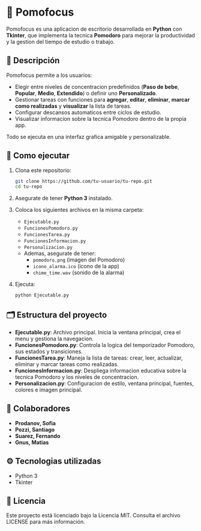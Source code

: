 # 🍅 Pomofocus

Pomofocus es una aplicacion de escritorio desarrollada en **Python** con **Tkinter**, que implementa la tecnica **Pomodoro** para mejorar la productividad y la gestion del tiempo de estudio o trabajo.

## 📌 Descripción

Pomofocus permite a los usuarios:
- Elegir entre niveles de concentracion predefinidos (**Paso de bebe**, **Popular**, **Medio**, **Extendido**) o definir uno **Personalizado**.
- Gestionar tareas con funciones para **agregar**, **editar**, **eliminar**, **marcar como realizadas** y **visualizar** la lista de tareas.
- Configurar descansos automaticos entre ciclos de estudio.
- Visualizar informacion sobre la tecnica Pomodoro dentro de la propia app.

Todo se ejecuta en una interfaz grafica amigable y personalizable.

## 🚀 Como ejecutar

1. Clona este repositorio:
   ```bash
   git clone https://github.com/tu-usuario/tu-repo.git
   cd tu-repo
   ```
   
2. Asegurate de tener **Python 3** instalado.

3. Coloca los siguientes archivos en la misma carpeta:
   - `Ejecutable.py`
   - `FuncionesPomodoro.py`
   - `FuncionesTarea.py`
   - `FuncionesInformacion.py`
   - `Personalizacion.py`
   - Ademas, asegurate de tener:
     - `pomodoro.png` (imagen del Pomodoro)
     - `icono_alarma.ico` (ícono de la app)
     - `chime_time.wav` (sonido de la alarma)

4. Ejecuta:
   ```bash
   python Ejecutable.py
   ```

## 🗂️ Estructura del proyecto

- **Ejecutable.py**: Archivo principal. Inicia la ventana principal, crea el menu y gestiona la navegacion.
- **FuncionesPomodoro.py**: Controla la logica del temporizador Pomodoro, sus estados y transiciones.
- **FuncionesTarea.py**: Maneja la lista de tareas: crear, leer, actualizar, eliminar y marcar tareas como realizadas.
- **FuncionesInformacion.py**: Despliega informacion educativa sobre la tecnica Pomodoro y los niveles de concentracion.
- **Personalizacion.py**: Configuracion de estilo, ventana principal, fuentes, colores e imagen principal.

## 👥 Colaboradores

- **Prodanov, Sofia**
- **Pozzi, Santiago**
- **Suarez, Fernando**
- **Gnus, Matias**

## ⚙️ Tecnologias utilizadas

- Python 3
- Tkinter

## 📄 Licencia
Este proyecto está licenciado bajo la Licencia MIT.
Consulta el archivo LICENSE para más información.
